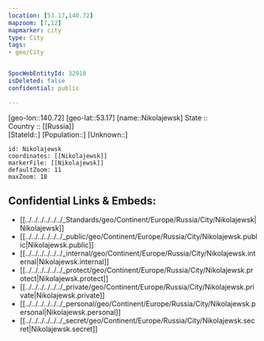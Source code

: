 ```yaml
---
location: [53.17,140.72] 
mapzoom: [7,12] 
mapmarker: city 
type: City
tags:
- geo/City


SpocWebEntityId: 32918
isDeleted: false
confidential: public

---
```

[geo-lon::140.72] 
[geo-lat::53.17] 
[name::Nikolajewsk] 
State ::  
Country :: [[Russia]]  
[StateId::] 
[Population::] 
[Unknown::] 


```leaflet
id: Nikolajewsk
coordinates: [[Nikolajewsk]] 
markerFile: [[Nikolajewsk]] 
defaultZoom: 11 
maxZoom: 18
```


## Confidential Links & Embeds: 
- [[../../../../../../_Standards/geo/Continent/Europe/Russia/City/Nikolajewsk|Nikolajewsk]] 
- [[../../../../../../_public/geo/Continent/Europe/Russia/City/Nikolajewsk.public|Nikolajewsk.public]] 
- [[../../../../../../_internal/geo/Continent/Europe/Russia/City/Nikolajewsk.internal|Nikolajewsk.internal]] 
- [[../../../../../../_protect/geo/Continent/Europe/Russia/City/Nikolajewsk.protect|Nikolajewsk.protect]] 
- [[../../../../../../_private/geo/Continent/Europe/Russia/City/Nikolajewsk.private|Nikolajewsk.private]] 
- [[../../../../../../_personal/geo/Continent/Europe/Russia/City/Nikolajewsk.personal|Nikolajewsk.personal]] 
- [[../../../../../../_secret/geo/Continent/Europe/Russia/City/Nikolajewsk.secret|Nikolajewsk.secret]] 
